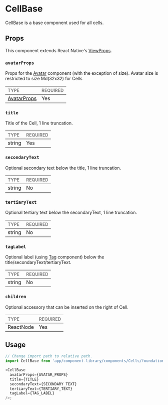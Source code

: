 # CellBase

CellBase is a base component used for all cells.

## Props

This component extends React Native's [ViewProps](https://reactnative.dev/docs/view).

### `avatarProps`

Props for the [Avatar](../../../../Avatars/Avatar.tsx) component (with the exception of size). Avatar size is restricted to size Md(32x32) for Cells

| <span style="color:gray;font-size:14px">TYPE</span> | <span style="color:gray;font-size:14px">REQUIRED</span> |
| :-------------------------------------------------- | :------------------------------------------------------ |
| [AvatarProps](../../../../Avatars/Avatar.types.ts#L19)                                              | Yes                                                     |

### `title`

Title of the Cell, 1 line truncation.

| <span style="color:gray;font-size:14px">TYPE</span> | <span style="color:gray;font-size:14px">REQUIRED</span> |
| :-------------------------------------------------- | :------------------------------------------------------ |
| string                                              | Yes                                                     |

### `secondaryText`

Optional secondary text below the title, 1 line truncation.

| <span style="color:gray;font-size:14px">TYPE</span> | <span style="color:gray;font-size:14px">REQUIRED</span> |
| :-------------------------------------------------- | :------------------------------------------------------ |
| string                                              | No                                                      |

### `tertiaryText`

Optional tertiary text below the secondaryText, 1 line truncation.

| <span style="color:gray;font-size:14px">TYPE</span> | <span style="color:gray;font-size:14px">REQUIRED</span> |
| :-------------------------------------------------- | :------------------------------------------------------ |
| string                                              | No                                                      |

### `tagLabel`

Optional label (using [Tag](../../../../Tags/Tag/Tag.tsx) component) below the title/secondaryText/tertiaryText.

| <span style="color:gray;font-size:14px">TYPE</span> | <span style="color:gray;font-size:14px">REQUIRED</span> |
| :-------------------------------------------------- | :------------------------------------------------------ |
| string                                              | No                                                      |

### `children`

Optional accessory that can be inserted on the right of Cell.

| <span style="color:gray;font-size:14px">TYPE</span> | <span style="color:gray;font-size:14px">REQUIRED</span> |
| :-------------------------------------------------- | :------------------------------------------------------ |
| ReactNode                                           | Yes                                                     |

## Usage

```javascript
// Change import path to relative path.
import CellBase from 'app/component-library/components/Cells/foundation/CellBase/CellBase';

<CellBase
  avatarProps={AVATAR_PROPS}
  title={TITLE}
  secondaryText={SECONDARY_TEXT}
  tertiaryText={TERTIARY_TEXT}
  tagLabel={TAG_LABEL}
/>;
```
